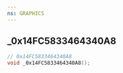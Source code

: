 ```yaml
---
ns: GRAPHICS
---
```

## _0x14FC5833464340A8

```c
// 0x14FC5833464340A8
void _0x14FC5833464340A8();
```


